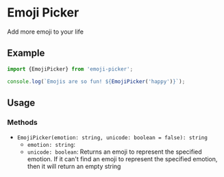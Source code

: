 # Emoji Picker
Add more emoji to your life

## Example

```Javascript
import {EmojiPicker} from 'emoji-picker';

console.log(`Emojis are so fun! ${EmojiPicker('happy')}`);
```

## Usage

### Methods

* `EmojiPicker(emotion: string, unicode: boolean = false): string`
    * `emotion: string`:
    * `unicode: boolean`:
    Returns an emoji to represent the specified emotion.
    If it can't find an emoji to represent the specified emotion, then it will return an empty string
